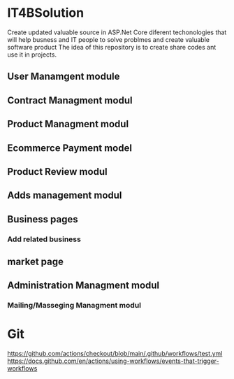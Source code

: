 # IT4BSolution
Create updated valuable source in ASP.Net Core diferent  techonologies that will help busness and IT  people to solve problmes and create valuable software product 
The idea of this repository is to create share codes ant  use it in projects.

## User Manamgent module
## Contract Managment modul
## Product Managment modul
## Ecommerce Payment model
## Product Review modul
## Adds management modul
## Business pages
### Add related business
## market page
## Administration Managment modul
### Mailing/Masseging Managment modul
# Git
https://github.com/actions/checkout/blob/main/.github/workflows/test.yml 
https://docs.github.com/en/actions/using-workflows/events-that-trigger-workflows 


